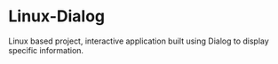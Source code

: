 # Linux-Dialog
Linux based project, interactive application built using Dialog to display specific information.
